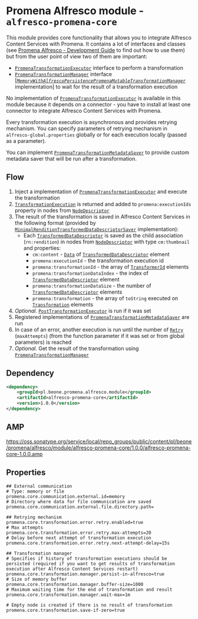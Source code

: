 # Promena Alfresco module - `alfresco-promena-core`
This module provides core functionality that allows you to integrate Alfresco Content Services with Promena. It contains a lot of interfaces and classes (see [Promena Alfresco - Development Guide](./../DEVELOPMENT-GUIDE.md) to find out how to use them) but from the user point of view two of them are important:
* [`PromenaTransformationExecutor`](./src/main/kotlin/pl/beone/promena/alfresco/module/core/contract/transformation/PromenaTransformationExecutor.kt) interface to perform a transformation
* [`PromenaTransformationManager`](./src/main/kotlin/pl/beone/promena/alfresco/module/core/contract/transformation/PromenaTransformationManager.kt) interface [[*`MemoryWithAlfrescoPersistencePromenaMutableTransformationManager`*](./src/main/kotlin/pl/beone/promena/alfresco/module/core/external/transformation/manager/MemoryWithAlfrescoPersistencePromenaMutableTransformationManager.kt) implementation] to wait for the result of a transformation execution

No implementation of [`PromenaTransformationExecutor`](./src/main/kotlin/pl/beone/promena/alfresco/module/core/contract/transformation/PromenaTransformationExecutor.kt) is available in this module because it depends on a connector - you have to install at least one connector to integrate Alfresco Content Services with Promena.

Every transformation execution is asynchronous and provides retrying mechanism. You can specify parameters of retrying mechanism in `alfresco-global.properties` globally or for each execution locally (passed as a parameter). 

You can implement [`PromenaTransformationMetadataSaver`](./src/main/kotlin/pl/beone/promena/alfresco/module/core/contract/transformation/PromenaTransformationMetadataSaver.kt) to provide custom metadata saver that will be run after a transformation.

## Flow
1. Inject a implementation of [`PromenaTransformationExecutor`](./src/main/kotlin/pl/beone/promena/alfresco/module/core/contract/transformation/PromenaTransformationExecutor.kt) and execute the transformation
2. [`TransformationExecution`](./src/main/kotlin/pl/beone/promena/alfresco/module/core/applicationmodel/transformation/TransformationExecution.kt) is returned and added to `promena:executionIds` property in nodes from [`NodeDescriptor`](./src/main/kotlin/pl/beone/promena/alfresco/module/core/applicationmodel/node/NodeDescriptor.kt)
3. The result of the transformation is saved in Alfresco Content Services in the following format (provided by [`MinimalRenditionTransformedDataDescriptorSaver`](./src/main/kotlin/pl/beone/promena/alfresco/module/core/external/node/MinimalRenditionTransformedDataDescriptorSaver.kt) implementation):
    * Each [`TransformedDataDescriptor`](https://github.com/BeOne-PL/promena/blob/master/base/promena-transformer/contract/src/main/kotlin/pl/beone/promena/transformer/contract/data/TransformedDataDescriptor.kt) is saved as the child association (`rn:rendition`) in nodes from [`NodeDescriptor`](./src/main/kotlin/pl/beone/promena/alfresco/module/core/applicationmodel/node/NodeDescriptor.kt) with type `cm:thumbnail` and properties:
        * `cm:content` - [`Data`](https://github.com/BeOne-PL/promena/blob/master/base/promena-transformer/contract/src/main/kotlin/pl/beone/promena/transformer/contract/model/data/Data.kt) of [`TransformedDataDescriptor`](https://github.com/BeOne-PL/promena/blob/master/base/promena-transformer/contract/src/main/kotlin/pl/beone/promena/transformer/contract/data/TransformedDataDescriptor.kt) element
        * `promena:executionId` - the transformation execution id
        * `promena:transformationId` - the array of [`TransformerId`](https://github.com/BeOne-PL/promena/blob/master/base/promena-transformer/contract/src/main/kotlin/pl/beone/promena/transformer/contract/transformer/TransformerId.kt) elements
        * `promena:transformationDataIndex` - the index of [`TransformedDataDescriptor`](https://github.com/BeOne-PL/promena/blob/master/base/promena-transformer/contract/src/main/kotlin/pl/beone/promena/transformer/contract/data/TransformedDataDescriptor.kt) element
        * `promena:transformationDataSize` - the number of [`TransformedDataDescriptor`](https://github.com/BeOne-PL/promena/blob/master/base/promena-transformer/contract/src/main/kotlin/pl/beone/promena/transformer/contract/data/TransformedDataDescriptor.kt) elements
        * `promena:transformation` - the array of `toString` executed on [`Transformation`](https://github.com/BeOne-PL/promena/blob/master/base/promena-transformer/contract/src/main/kotlin/pl/beone/promena/transformer/contract/transformation/Transformation.kt) elements
4. *Optional.* [`PostTransformationExecutor`](./src/main/kotlin/pl/beone/promena/alfresco/module/core/contract/transformation/PromenaTransformationExecutor.kt) is run if it was set
5. Registered implementations of [`PromenaTransformationMetadataSaver`](./src/main/kotlin/pl/beone/promena/alfresco/module/core/contract/transformation/PromenaTransformationMetadataSaver.kt) are run
4. In case of an error, another execution is run until the number of [`Retry`](./src/main/kotlin/pl/beone/promena/alfresco/module/core/applicationmodel/retry/Retry.kt) (`maxAttempts`) (from the function parameter if it was set or from global parameters) is reached
6. *Optional.* Get the result of the transformation using [`PromenaTransformationManager`](./src/main/kotlin/pl/beone/promena/alfresco/module/core/contract/transformation/PromenaTransformationManager.kt)

## Dependency
```xml
<dependency>
    <groupId>pl.beone.promena.alfresco.module</groupId>
    <artifactId>alfresco-promena-core</artifactId>
    <version>1.0.0</version>
</dependency>
```

## AMP
https://oss.sonatype.org/service/local/repo_groups/public/content/pl/beone/promena/alfresco/module/alfresco-promena-core/1.0.0/alfresco-promena-core-1.0.0.amp

## Properties
```properties
## External communication
# Type: memory or file
promena.core.communication.external.id=memory
# Directory where data for file communication are saved
promena.core.communication.external.file.directory.path=

## Retrying mechanism
promena.core.transformation.error.retry.enabled=true
# Max attempts
promena.core.transformation.error.retry.max-attempts=20
# Delay before next attempt of transformation execution
promena.core.transformation.error.retry.next-attempt-delay=15s

## Transformation manager
# Specifies if history of transformation executions should be persisted (required if you want to get results of transformation execution after Alfresco Content Services restart)
promena.core.transformation.manager.persist-in-alfresco=true
# Size of memory buffer
promena.core.transformation.manager.buffer-size=1000
# Maximum waiting time for the end of transformation and result 
promena.core.transformation.manager.wait-max=1m

# Empty node is created if there is no result of transformation
promena.core.transformation.save-if-zero=true
```